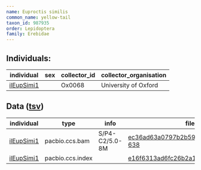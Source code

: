 ```yaml
---
name: Euproctis similis
common_name: yellow-tail
taxon_id: 987935
order: Lepidoptera
family: Erebidae
---
```


## Individuals:

| individual | sex | collector_id | collector_organisation |
| ---------- | --- | ------------ | ---------------------- |
| [ilEupSimi1](ilEupSimi1.md) |  | Ox0068 | University of Oxford |

## Data ([tsv](Euproctis_similis_data.tsv))

| individual | type | info | file |
| ---------- | ---- | ---- | ---- |
| [ilEupSimi1](ilEupSimi1.md) | pacbio.ccs.bam | S/P4-C2/5.0-8M | [ec36ad63a0797b2b59213e3760b3eb0e-638](https://darwin.cog.sanger.ac.uk/insects/Euproctis_similis/ilEupSimi1/genomic_data/pacbio/m64089_191129_131209.bc1015_BAK8B_OA--bc1015_BAK8B_OA.ccs.bam) |
| [ilEupSimi1](ilEupSimi1.md) | pacbio.ccs.index |  | [e16f6313ad6fc26b2a14ae36a02eb1d8](https://darwin.cog.sanger.ac.uk/insects/Euproctis_similis/ilEupSimi1/genomic_data/pacbio/m64089_191129_131209.bc1015_BAK8B_OA--bc1015_BAK8B_OA.ccs.bam.pbi) |
